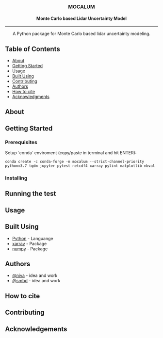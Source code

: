 <h3 align="center">MOCALUM</h3>
<h4 align="center">Monte Carlo based Lidar Uncertainty Model</h4>

---

<p align="center"> A Python package for Monte Carlo based lidar uncertainty modeling.
    <br> 
</p>

## Table of Contents
- [About](#about)
- [Getting Started](#getting_started)
- [Usage](#usage)
- [Built Using](#built_using)
- [Contributing](#contributing)
- [Authors](#authors)
- [How to cite](#cite)
- [Acknowledgments](#acknowledgement)
<!-- - [TODO](../TODO.md) -->

## About <a name = "about"></a>


## Getting Started <a name = "getting_started"></a>

### Prerequisites
Setup ´conda´ enviroment (copy/paste in terminal and hit ENTER):

```
conda create -c conda-forge -n mocalum --strict-channel-priority python=3.7 tqdm jupyter pytest netcdf4 xarray pylint matplotlib nbval
```

### Installing

## Running the test <a name = "tests"></a>

## Usage <a name="usage"></a>

## Built Using <a name = "built_using"></a>
- [Python](https://www.python.org/) - Languange
- [xarray](http://xarray.pydata.org/en/stable/#) - Package
- [numpy](https://numpy.org/) - Package

## Authors <a name = "authors"></a>
- [@niva]() - idea and work
- [@smbd]() - idea and work

## How to cite <a name = "cite"></a>

## Contributing <a name = "contributing"></a>

## Acknowledgements <a name = "acknowledgement"></a>

